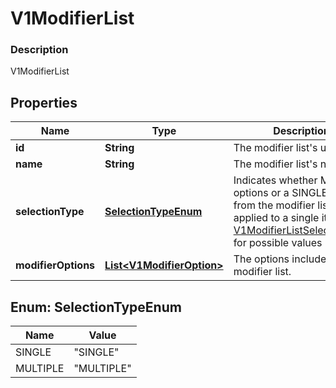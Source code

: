 
# V1ModifierList

### Description

V1ModifierList

## Properties
Name | Type | Description | Notes
------------ | ------------- | ------------- | -------------
**id** | **String** | The modifier list&#39;s unique ID. |  [optional]
**name** | **String** | The modifier list&#39;s name. |  [optional]
**selectionType** | [**SelectionTypeEnum**](#SelectionTypeEnum) | Indicates whether MULTIPLE options or a SINGLE option from the modifier list can be applied to a single item. See [V1ModifierListSelectionType](#type-v1modifierlistselectiontype) for possible values |  [optional]
**modifierOptions** | [**List&lt;V1ModifierOption&gt;**](V1ModifierOption.md) | The options included in the modifier list. |  [optional]


<a name="SelectionTypeEnum"></a>
## Enum: SelectionTypeEnum
Name | Value
---- | -----
SINGLE | &quot;SINGLE&quot;
MULTIPLE | &quot;MULTIPLE&quot;



